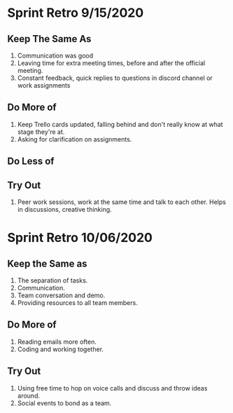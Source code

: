 # Sprint Retro 9/15/2020

## Keep The Same As
1. Communication was good
2. Leaving time for extra meeting times, before and after the official meeting.
3. Constant feedback, quick replies to questions in discord channel or work assignments

## Do More of
1. Keep Trello cards updated, falling behind and don't really know at what stage they're at.
2. Asking for clarification on assignments.

## Do Less of

## Try Out
1. Peer work sessions, work at the same time and talk to each other. Helps in discussions, creative thinking.


# Sprint Retro 10/06/2020

## Keep the Same as
1. The separation of tasks.
2. Communication.
3. Team conversation and demo.
4. Providing resources to all team members.

## Do More of
1. Reading emails more often.
2. Coding and working together.

## Try Out
1. Using free time to hop on voice calls and discuss and throw ideas around.
2. Social events to bond as a team.
